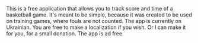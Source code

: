 This is a free application that allows you to track score and time of a basketball game.
It's meant to be simple, because it was created to be used on training games, where fouls are not counted.
The app is currently on Ukrainian. You are free to make a localization if you wish. Or I can make it for you, for a small donation.
The app is ad free.
